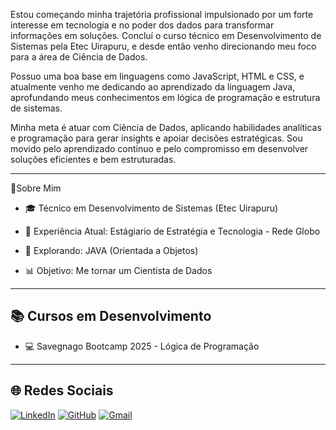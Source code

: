 Estou começando minha trajetória profissional impulsionado por um forte interesse em tecnologia e no poder dos dados para transformar informações em soluções. Concluí o curso técnico em Desenvolvimento de Sistemas pela Etec Uirapuru, e desde então venho direcionando meu foco para a área de Ciência de Dados.

Possuo uma boa base em linguagens como JavaScript, HTML e CSS, e atualmente venho me dedicando ao aprendizado da linguagem Java, aprofundando meus conhecimentos em lógica de programação e estrutura de sistemas.

Minha meta é atuar com Ciência de Dados, aplicando habilidades analíticas e programação para gerar insights e apoiar decisões estratégicas. Sou movido pelo aprendizado contínuo e pelo compromisso em desenvolver soluções eficientes e bem estruturadas.

_____________________________________________________________________________________________________________________________________________________________________________________________

📌Sobre Mim

- 🎓 Técnico em Desenvolvimento de Sistemas (Etec Uirapuru)

- 💼 Experiência Atual: Estágiario de Estratégia e Tecnologia - Rede Globo

- 🚀 Explorando: JAVA (Orientada a Objetos)

- 📊 Objetivo: Me tornar um Cientista de Dados

___________________________________________________________________________________________________________________________________________________________________________________________

📚 Cursos em Desenvolvimento
-------------------------------------------------------------------------------------------------------------------------------------------------------------------------------------------
- 💻 Savegnago Bootcamp 2025 - Lógica de Programação
___________________________________________________________________________________________________________________________________________________________________________________________

🌐 Redes Sociais
-------------------------------------------------------------------------------------------------------------------------------------------------------------------------------------------
[![LinkedIn](https://img.shields.io/badge/LinkedIn-blue?style=flat&logo=linkedin&logoColor=white)](https://https://www.linkedin.com/in/jo%C3%A3o-pedro-pereira-0149871b0//)
[![GitHub](https://img.shields.io/badge/GitHub-000?style=flat&logo=github&logoColor=white)](https://github.com/seu-usuario)
[![Gmail](https://img.shields.io/badge/Gmail-D14836?style=flat&logo=gmail&logoColor=white)](mailto:seuemail@gmail.com)


